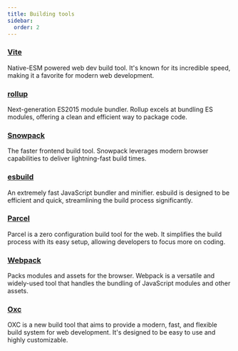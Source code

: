 ```yaml
---
title: Building tools
sidebar:
  order: 2
---
```


### [Vite](https://github.com/vitejs/vite)

Native-ESM powered web dev build tool. It's known for its incredible speed, making it a favorite for modern web
development.

### [rollup](https://github.com/rollup/rollup)

Next-generation ES2015 module bundler. Rollup excels at bundling ES modules, offering a clean and efficient way to
package code.

### [Snowpack](https://www.snowpack.dev/)

The faster frontend build tool. Snowpack leverages modern browser capabilities to deliver lightning-fast build times.

### [esbuild](https://github.com/evanw/esbuild)

An extremely fast JavaScript bundler and minifier. esbuild is designed to be efficient and quick, streamlining the build
process significantly.

### [Parcel](https://github.com/parcel-bundler/parcel)

Parcel is a zero configuration build tool for the web. It simplifies the build process with its easy setup, allowing
developers to focus more on coding.

### [Webpack](https://github.com/webpack/webpack)

Packs modules and assets for the browser. Webpack is a versatile and widely-used tool that handles the bundling of
JavaScript modules and other assets.

### [Oxc](https://oxc.rs/)

OXC is a new build tool that aims to provide a modern, fast, and flexible build system for web development. It's
designed to be easy to use and highly customizable.
